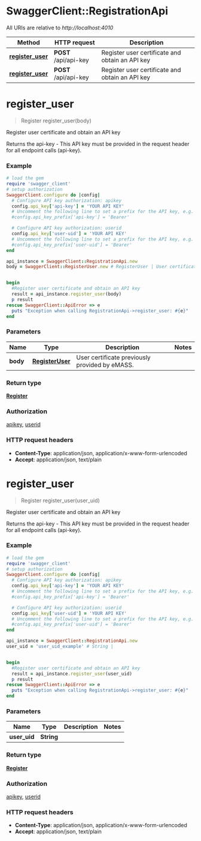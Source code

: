 # SwaggerClient::RegistrationApi

All URIs are relative to *http://localhost:4010*

Method | HTTP request | Description
------------- | ------------- | -------------
[**register_user**](RegistrationApi.md#register_user) | **POST** /api/api-key | Register user certificate and obtain an API key
[**register_user**](RegistrationApi.md#register_user) | **POST** /api/api-key | Register user certificate and obtain an API key

# **register_user**
> Register register_user(body)

Register user certificate and obtain an API key

Returns the api-key - This API key must be provided in the request header for all endpoint calls (api-key).

### Example
```ruby
# load the gem
require 'swagger_client'
# setup authorization
SwaggerClient.configure do |config|
  # Configure API key authorization: apikey
  config.api_key['api-key'] = 'YOUR API KEY'
  # Uncomment the following line to set a prefix for the API key, e.g. 'Bearer' (defaults to nil)
  #config.api_key_prefix['api-key'] = 'Bearer'

  # Configure API key authorization: userid
  config.api_key['user-uid'] = 'YOUR API KEY'
  # Uncomment the following line to set a prefix for the API key, e.g. 'Bearer' (defaults to nil)
  #config.api_key_prefix['user-uid'] = 'Bearer'
end

api_instance = SwaggerClient::RegistrationApi.new
body = SwaggerClient::RegisterUser.new # RegisterUser | User certificate previously provided by eMASS.


begin
  #Register user certificate and obtain an API key
  result = api_instance.register_user(body)
  p result
rescue SwaggerClient::ApiError => e
  puts "Exception when calling RegistrationApi->register_user: #{e}"
end
```

### Parameters

Name | Type | Description  | Notes
------------- | ------------- | ------------- | -------------
 **body** | [**RegisterUser**](RegisterUser.md)| User certificate previously provided by eMASS. | 

### Return type

[**Register**](Register.md)

### Authorization

[apikey](../README.md#apikey), [userid](../README.md#userid)

### HTTP request headers

 - **Content-Type**: application/json, application/x-www-form-urlencoded
 - **Accept**: application/json, text/plain



# **register_user**
> Register register_user(user_uid)

Register user certificate and obtain an API key

Returns the api-key - This API key must be provided in the request header for all endpoint calls (api-key).

### Example
```ruby
# load the gem
require 'swagger_client'
# setup authorization
SwaggerClient.configure do |config|
  # Configure API key authorization: apikey
  config.api_key['api-key'] = 'YOUR API KEY'
  # Uncomment the following line to set a prefix for the API key, e.g. 'Bearer' (defaults to nil)
  #config.api_key_prefix['api-key'] = 'Bearer'

  # Configure API key authorization: userid
  config.api_key['user-uid'] = 'YOUR API KEY'
  # Uncomment the following line to set a prefix for the API key, e.g. 'Bearer' (defaults to nil)
  #config.api_key_prefix['user-uid'] = 'Bearer'
end

api_instance = SwaggerClient::RegistrationApi.new
user_uid = 'user_uid_example' # String | 


begin
  #Register user certificate and obtain an API key
  result = api_instance.register_user(user_uid)
  p result
rescue SwaggerClient::ApiError => e
  puts "Exception when calling RegistrationApi->register_user: #{e}"
end
```

### Parameters

Name | Type | Description  | Notes
------------- | ------------- | ------------- | -------------
 **user_uid** | **String**|  | 

### Return type

[**Register**](Register.md)

### Authorization

[apikey](../README.md#apikey), [userid](../README.md#userid)

### HTTP request headers

 - **Content-Type**: application/json, application/x-www-form-urlencoded
 - **Accept**: application/json, text/plain



